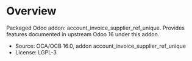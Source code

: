 # Overview

Packaged Odoo addon: account_invoice_supplier_ref_unique. Provides features documented in upstream Odoo 16 under this addon.

- Source: OCA/OCB 16.0, addon account_invoice_supplier_ref_unique
- License: LGPL-3

